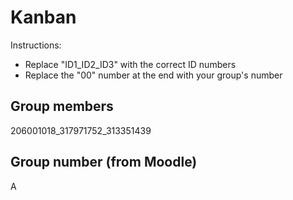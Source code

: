 # Kanban
Instructions: 
* Replace "ID1_ID2_ID3" with the correct ID numbers
* Replace the "00" number at the end with your group's number


## Group members
206001018_317971752_313351439

## Group number (from Moodle)
A
